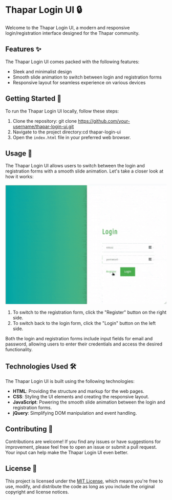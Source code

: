 # Thapar Login UI 🔒
Welcome to the Thapar Login UI, a modern and responsive login/registration interface designed for the Thapar community.

## Features ✨
The Thapar Login UI comes packed with the following features:
- Sleek and minimalist design
- Smooth slide animation to switch between login and registration forms
- Responsive layout for seamless experience on various devices

## Getting Started 🚀
To run the Thapar Login UI locally, follow these steps:

1. Clone the repository: git clone https://github.com/your-username/thapar-login-ui.git
2. Navigate to the project directory:cd thapar-login-ui
3. Open the `index.html` file in your preferred web browser.

## Usage 📖
The Thapar Login UI allows users to switch between the login and registration forms with a smooth slide animation. Let's take a closer look at how it works:

<p align="center">
  <img src="opt.png" alt="Thapar Login UI Animation" width="600">
</p>

1. To switch to the registration form, click the "Register" button on the right side.
2. To switch back to the login form, click the "Login" button on the left side.

Both the login and registration forms include input fields for email and password, allowing users to enter their credentials and access the desired functionality.

## Technologies Used 🛠️
The Thapar Login UI is built using the following technologies:
- **HTML**: Providing the structure and markup for the web pages.
- **CSS**: Styling the UI elements and creating the responsive layout.
- **JavaScript**: Powering the smooth slide animation between the login and registration forms.
- **jQuery**: Simplifying DOM manipulation and event handling.

## Contributing 🤝
Contributions are welcome! If you find any issues or have suggestions for improvement, please feel free to open an issue or submit a pull request. Your input can help make the Thapar Login UI even better.

## License 📄
This project is licensed under the [MIT License](LICENSE), which means you're free to use, modify, and distribute the code as long as you include the original copyright and license notices.
